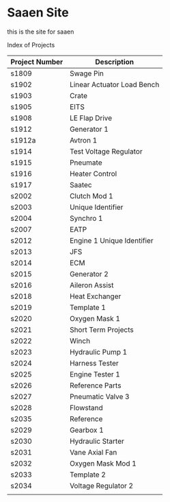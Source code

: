 # Saaen Site

this is the site for saaen



Index of Projects

| Project Number | Description                |
| -------------- | -------------------------- |
| s1809          | Swage Pin                  |
| s1902          | Linear Actuator Load Bench |
| s1903          | Crate                      |
| s1905          | EITS                       |
| s1908          | LE Flap Drive              |
| s1912          | Generator 1                |
| s1912a         | Avtron 1                   |
| s1914          | Test Voltage Regulator     |
| s1915          | Pneumate                   |
| s1916          | Heater Control             |
| s1917          | Saatec                     |
| s2002          | Clutch Mod 1               |
| s2003          | Unique Identifier          |
| s2004          | Synchro 1                  |
| s2007          | EATP                       |
| s2012          | Engine 1 Unique Identifier |
| s2013          | JFS                        |
| s2014          | ECM                        |
| s2015          | Generator 2                |
| s2016          | Aileron Assist             |
| s2018          | Heat Exchanger             |
| s2019          | Template 1                 |
| s2020          | Oxygen Mask 1              |
| s2021          | Short Term Projects        |
| s2022          | Winch                      |
| s2023          | Hydraulic Pump 1           |
| s2024          | Harness Tester             |
| s2025          | Engine Tester 1            |
| s2026          | Reference Parts            |
| s2027          | Pneumatic Valve 3          |
| s2028          | Flowstand                  |
| s2035          | Reference                  |
| s2029          | Gearbox 1                  |
| s2030          | Hydraulic Starter          |
| s2031          | Vane Axial Fan             |
| s2032          | Oxygen Mask Mod 1          |
| s2033          | Template 2                 |
| s2034          | Voltage Regulator 2        |
|                |                            |


